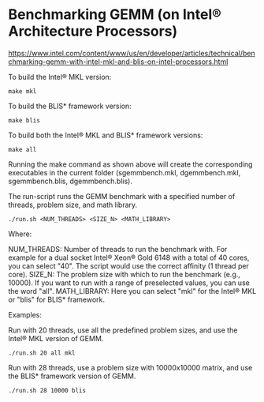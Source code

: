 #  Benchmarking GEMM (on Intel® Architecture Processors)

https://www.intel.com/content/www/us/en/developer/articles/technical/benchmarking-gemm-with-intel-mkl-and-blis-on-intel-processors.html

To build the Intel® MKL version:

```
make mkl
```

To build the BLIS* framework version:

```
make blis
```

To build both the Intel® MKL and BLIS* framework versions:

```
make all
```

Running the make command as shown above will create the corresponding executables in the current folder (sgemmbench.mkl, dgemmbench.mkl, sgemmbench.blis, dgemmbench.blis).

The run-script runs the GEMM benchmark with a specified number of threads, problem size, and math library.

```
./run.sh <NUM_THREADS> <SIZE_N> <MATH_LIBRARY>
```

Where:

NUM_THREADS: Number of threads to run the benchmark with. For example for a dual socket Intel® Xeon® Gold 6148 with a total of 40 cores, you can select "40". The script would use the correct affinity (1 thread per core).
SIZE_N: The problem size with which to run the benchmark (e.g., 10000). If you want to run with a range of preselected values, you can use the word "all".
MATH_LIBRARY: Here you can select "mkl" for the Intel® MKL or "blis" for BLIS* framework.

Examples:

Run with 20 threads, use all the predefined problem sizes, and use the Intel® MKL version of GEMM.

```
./run.sh 20 all mkl
```

Run with 28 threads, use a problem size with 10000x10000 matrix, and use the BLIS* framework version of GEMM.

```
./run.sh 28 10000 blis
```